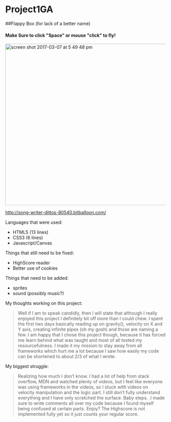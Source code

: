 # Project1GA
##Flappy Box (for lack of a better name)
#### Make Sure to click "Space" or mouse "click" to fly!
<img width="507" alt="screen shot 2017-03-07 at 5 49 48 pm" src="https://cloud.githubusercontent.com/assets/23644019/23681817/893f01b4-035e-11e7-92f1-7113fb4553a4.png">

http://song-writer-dittos-80540.bitballoon.com/

Languages that were used:
- HTML5 (13 lines)
- CSS3 (6 lines)
- Javascript/Canvas

Things that still need to be fixed:
- HighScore reader
- Better use of cookies

Things that need to be added:
- sprites
- sound (possibly music?)

My thoughts working on this project:
> Well if I am to speak candidly, then I will state that although I really enjoyed this project I definitely bit off more than I could chew. I spent the first two days basically reading up on gravity(), velocity on X and Y axis, creating infinite pipes (oh my gosh) and those are naming a few.
> I am happy that I chose this project though, because it has forced me learn behind what was taught and most of all tested my resourcefulness. I made it my mission to stay away from all frameworks which hurt me a lot because I saw how easily my code can be shortened to about 2/3 of what I wrote.

My biggest struggle:
>Realizing how much I don’t know. I had a lot of help from stack overflow, MDN and watched plenty of videos, but I feel like everyone was using frameworks in the videos, so I stuck with videos on velocity manipulation and the logic part. I still don’t fully understand everything and I have only scratched the surface.
Baby steps.
.I made sure to write comments all over my code because I found myself being confused at certain parts.
>Enjoy? The Highscore is not implemented fully yet so it just counts your regular score.
